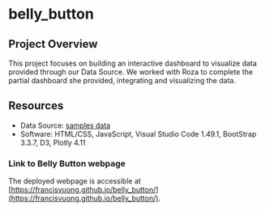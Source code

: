 # belly_button

## Project Overview
This project focuses on building an interactive dashboard to visualize data provided through our Data Source. We worked with Roza to complete the partial dashboard she provided, integrating and visualizing the data. 

## Resources
- Data Source: [samples data](https://github.com/FrancisVuong/belly_button/blob/main/samples.json)
- Software: HTML/CSS, JavaScript, Visual Studio Code 1.49.1, BootStrap 3.3.7, D3, Plotly 4.11

### Link to Belly Button webpage
The deployed webpage is accessible at [https://francisvuong.github.io/belly_button/](https://francisvuong.github.io/belly_button/).
